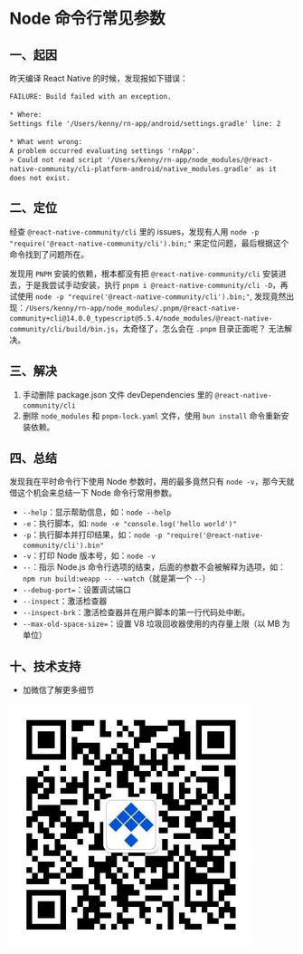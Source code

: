 # Node 命令行常见参数

## 一、起因
昨天编译 React Native 的时候，发现报如下错误：
```shell
FAILURE: Build failed with an exception.

* Where:
Settings file '/Users/kenny/rn-app/android/settings.gradle' line: 2

* What went wrong:
A problem occurred evaluating settings 'rnApp'.
> Could not read script '/Users/kenny/rn-app/node_modules/@react-native-community/cli-platform-android/native_modules.gradle' as it does not exist.
```

## 二、定位
经查 `@react-native-community/cli` 里的 issues，发现有人用 `node -p "require('@react-native-community/cli').bin;"` 来定位问题，最后根据这个命令找到了问题所在。

发现用 `PNPM` 安装的依赖，根本都没有把 `@react-native-community/cli` 安装进去，于是我尝试手动安装，执行 `pnpm i @react-native-community/cli -D`，再试使用 `node -p "require('@react-native-community/cli').bin;"`, 发现竟然出现：`/Users/kenny/rn-app/node_modules/.pnpm/@react-native-community+cli@14.0.0_typescript@5.5.4/node_modules/@react-native-community/cli/build/bin.js`，太奇怪了，怎么会在 `.pnpm` 目录正面呢？ 无法解决。

## 三、解决
1. 手动删除 package.json 文件 devDependencies 里的 `@react-native-community/cli`
2. 删除 `node_modules` 和 `pnpm-lock.yaml` 文件，使用 `bun install` 命令重新安装依赖。

## 四、总结
发现我在平时命令行下使用 Node 参数时，用的最多竟然只有 `node -v`，那今天就借这个机会来总结一下 Node 命令行常用参数。
- `--help`：显示帮助信息，如：`node --help`
- `-e`：执行脚本，如: `node -e "console.log('hello world')"`
- `-p`：执行脚本并打印结果，如：`node -p "require('@react-native-community/cli').bin"`
- `-v`：打印 Node 版本号，如：`node -v`
- `--`：指示 Node.js 命令行选项的结束，后面的参数不会被解释为选项，如：`npm run build:weapp -- --watch`（就是第一个 `--`）
- `--debug-port=`：设置调试端口
- `--inspect`：激活检查器
- `--inspect-brk`：激活检查器并在用户脚本的第一行代码处中断。
- `--max-old-space-size=`：设置 V8 垃圾回收器使用的内存量上限（以 MB 为单位）

## 十、技术支持
- 加微信了解更多细节

![关注公众号](./images/official_qrcode.webp)
